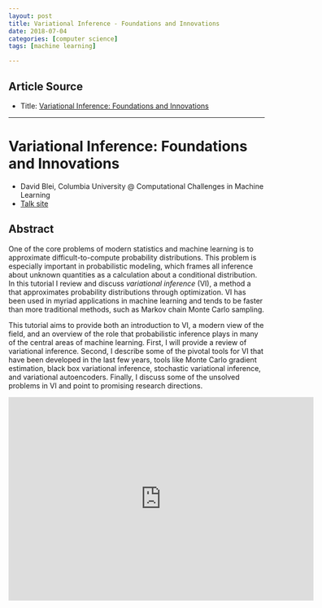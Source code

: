```yaml
---
layout: post
title: Variational Inference - Foundations and Innovations
date: 2018-07-04
categories: [computer science]
tags: [machine learning]

---
```


## Article Source
* Title: [Variational Inference: Foundations and Innovations](https://www.youtube.com/watch?v=Dv86zdWjJKQ)

---


# Variational Inference: Foundations and Innovations

* David Blei, Columbia University @ Computational Challenges in Machine Learning
* [Talk site](https://www.youtube.com/redirect?v=Dv86zdWjJKQ&event=video_description&redir_token=-ZCMhb_6PbKXEH_4_GDYvEi2-2d8MTUzMDgwMTE5OUAxNTMwNzE0Nzk5&q=https%3A%2F%2Fsimons.berkeley.edu%2Ftalks%2Fdavid-blei-2017-5-1)


## Abstract

One of the core problems of modern statistics and machine learning is to approximate difficult-to-compute probability distributions. This problem is especially important in probabilistic modeling, which frames all inference about unknown quantities as a calculation about a conditional distribution. In this tutorial I review and discuss *variational inference* (VI), a method a that approximates probability distributions through optimization. VI has been used in myriad applications in machine learning and tends to be faster than more traditional methods, such as Markov chain Monte Carlo sampling.
 
This tutorial aims to provide both an introduction to VI, a modern view of the field, and an overview of the role that probabilistic inference plays in many of the central areas of machine learning. First, I will provide a review of variational inference. Second, I describe some of the pivotal tools for VI that have been developed in the last few years, tools like Monte Carlo gradient estimation, black box variational inference, stochastic variational inference, and variational autoencoders. Finally, I discuss some of the unsolved problems in VI and point to promising research directions.

<iframe width="600" height="400" src="https://www.youtube.com/embed/Dv86zdWjJKQ" frameborder="0" allow="autoplay; encrypted-media" allowfullscreen></iframe>